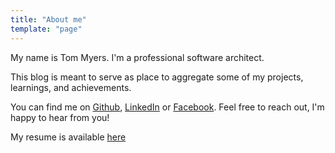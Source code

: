 ```yaml
---
title: "About me"
template: "page"
---
```


My name is Tom Myers. I'm a professional software architect.

This blog is meant to serve as place to aggregate some of my
projects, learnings, and achievements.

You can find me on [Github](https://github.com/tmyers273/),
 [LinkedIn](https://www.linkedin.com/in/tommyers273/) or 
 [Facebook](https://www.facebook.com/tom.myers.79). Feel free
 to reach out, I'm happy to hear from you!
 
My resume is available [here](https://www.dropbox.com/s/edwmfq2vl20zr8j/resume-simple.pdf?dl=1)
